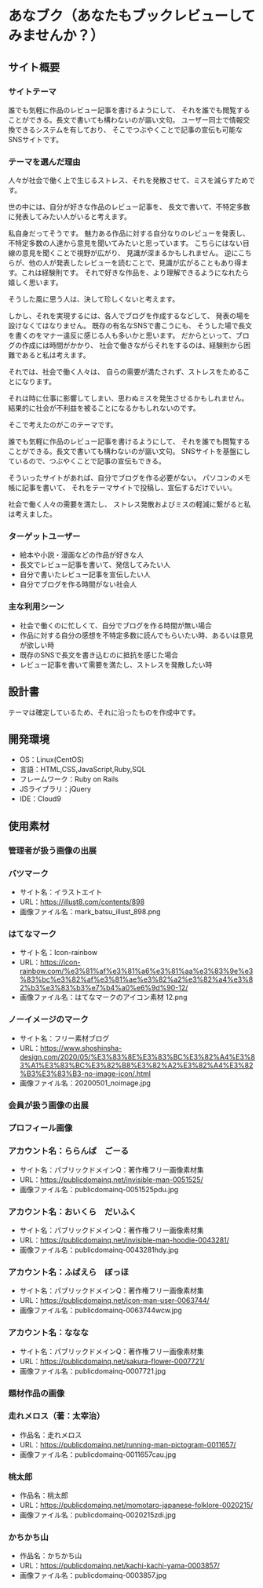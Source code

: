 
# あなブク（あなたもブックレビューしてみませんか？）

## サイト概要

### サイトテーマ

誰でも気軽に作品のレビュー記事を書けるようにして、
それを誰でも閲覧することができる。長文で書いても構わないのが謳い文句。
ユーザー同士で情報交換できるシステムを有しており、
そこでつぶやくことで記事の宣伝も可能なSNSサイトです。

### テーマを選んだ理由

人々が社会で働く上で生じるストレス、それを発散させて、ミスを減らすためです。

世の中には、自分が好きな作品のレビュー記事を、
長文で書いて、不特定多数に発表してみたい人がいると考えます。

私自身だってそうです。
魅力ある作品に対する自分なりのレビューを発表し、
不特定多数の人達から意見を聞いてみたいと思っています。
こちらにはない目線の意見を聞くことで視野が広がり、
見識が深まるかもしれません。
逆にこちらが、他の人が発表したレビューを読むことで、見識が広がることもあり得ます。これは経験則です。
それで好きな作品を、より理解できるようになれたら嬉しく思います。

そうした風に思う人は、決して珍しくないと考えます。

しかし、それを実現するには、各人でブログを作成するなどして、
発表の場を設けなくてはなりません。
既存の有名なSNSで書こうにも、
そうした場で長文を書くのをマナー違反に感じる人も多いかと思います。
だからといって、ブログの作成には時間がかかり、
社会で働きながらそれをするのは、経験則から困難であると私は考えます。

それでは、社会で働く人々は、
自らの需要が満たされず、ストレスをためることになります。

それは時に仕事に影響してしまい、思わぬミスを発生させるかもしれません。
結果的に社会が不利益を被ることになるかもしれないのです。

そこで考えたのがこのテーマです。

誰でも気軽に作品のレビュー記事を書けるようにして、
それを誰でも閲覧することができる。長文で書いても構わないのが謳い文句。
SNSサイトを基盤にしているので、つぶやくことで記事の宣伝もできる。

そういったサイトがあれば、自分でブログを作る必要がない。
パソコンのメモ帳に記事を書いて、
それをテーマサイトで投稿し、宣伝するだけでいい。

社会で働く人々の需要を満たし、
ストレス発散およびミスの軽減に繋がると私は考えました。


### ターゲットユーザー

- 絵本や小説・漫画などの作品が好きな人
- 長文でレビュー記事を書いて、発信してみたい人
- 自分で書いたレビュー記事を宣伝したい人
- 自分でブログを作る時間がない社会人

### 主な利用シーン

- 社会で働くのに忙しくて、自分でブログを作る時間が無い場合
- 作品に対する自分の感想を不特定多数に読んでもらいたい時、あるいは意見が欲しい時
- 既存のSNSで長文を書き込むのに抵抗を感じた場合
- レビュー記事を書いて需要を満たし、ストレスを発散したい時

## 設計書
テーマは確定しているため、それに沿ったものを作成中です。

## 開発環境
- OS：Linux(CentOS)
- 言語：HTML,CSS,JavaScript,Ruby,SQL
- フレームワーク：Ruby on Rails
- JSライブラリ：jQuery
- IDE：Cloud9

## 使用素材
### 管理者が扱う画像の出展
### バツマーク
- サイト名：イラストエイト
- URL：https://illust8.com/contents/898
- 画像ファイル名：mark_batsu_illust_898.png
### はてなマーク
- サイト名：Icon-rainbow
- URL：https://icon-rainbow.com/%e3%81%af%e3%81%a6%e3%81%aa%e3%83%9e%e3%83%bc%e3%82%af%e3%81%ae%e3%82%a2%e3%82%a4%e3%82%b3%e3%83%b3%e7%b4%a0%e6%9d%90-12/
- 画像ファイル名：はてなマークのアイコン素材 12.png
### ノーイメージのマーク
- サイト名：フリー素材ブログ
- URL：https://www.shoshinsha-design.com/2020/05/%E3%83%8E%E3%83%BC%E3%82%A4%E3%83%A1%E3%83%BC%E3%82%B8%E3%82%A2%E3%82%A4%E3%82%B3%E3%83%B3-no-image-icon/.html
- 画像ファイル名：20200501_noimage.jpg

### 会員が扱う画像の出展

### プロフィール画像
### アカウント名：ららんぱ　ごーる
- サイト名：パブリックドメインQ：著作権フリー画像素材集
- URL：https://publicdomainq.net/invisible-man-0051525/
- 画像ファイル名：publicdomainq-0051525pdu.jpg
### アカウント名：おいくら　だいふく
- サイト名：パブリックドメインQ：著作権フリー画像素材集
- URL：https://publicdomainq.net/invisible-man-hoodie-0043281/
- 画像ファイル名：publicdomainq-0043281hdy.jpg
### アカウント名：ふばえら　ぼっほ
- サイト名：パブリックドメインQ：著作権フリー画像素材集
- URL：https://publicdomainq.net/icon-man-user-0063744/
- 画像ファイル名：publicdomainq-0063744wcw.jpg
### アカウント名：ななな
- サイト名：パブリックドメインQ：著作権フリー画像素材集
- URL：https://publicdomainq.net/sakura-flower-0007721/
- 画像ファイル名：publicdomainq-0007721.jpg

### 題材作品の画像
### 走れメロス（著：太宰治）
- 作品名：走れメロス
- URL：https://publicdomainq.net/running-man-pictogram-0011657/
- 画像ファイル名：publicdomainq-0011657cau.jpg
### 桃太郎
- 作品名：桃太郎
- URL：https://publicdomainq.net/momotaro-japanese-folklore-0020215/
- 画像ファイル名：publicdomainq-0020215zdi.jpg
### かちかち山
- 作品名：かちかち山
- URL：https://publicdomainq.net/kachi-kachi-yama-0003857/
- 画像ファイル名：publicdomainq-0003857.jpg

